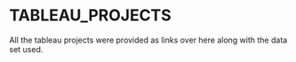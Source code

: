 # TABLEAU_PROJECTS
All the tableau projects were provided as links over here along with the data set used.
